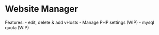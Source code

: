 # Website Manager
Features:
    - edit, delete & add vHosts
    - Manage PHP settings (WIP)
    - mysql quota (WIP)